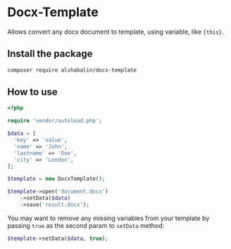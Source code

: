 # Docx-Template

Allows convert any docx document to template, using variable, like `{this}`.

## Install the package

```bash
composer require alshabalin/docx-template
```

## How to use

```php
<?php

require 'vendor/autoload.php';

$data = [
  'key' => 'value',
  'name' => 'John',
  'lastname' => 'Doe',
  'city' => 'London',
];

$template = new DocxTemplate();

$template->open('document.docx')
    ->setData($data)
    ->save('result.docx');
```

You may want to remove any missing variables from your template by passing `true` as the second param to `setData` method:

```php
$template->setData($data, true);
```


